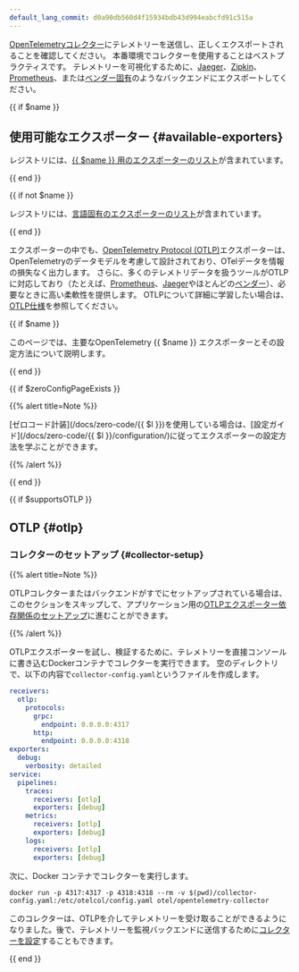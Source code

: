 ```yaml
---
default_lang_commit: d0a90db560d4f15934bdb43d994eabcfd91c515a
---
```


[OpenTelemetryコレクター](/docs/collector/)にテレメトリーを送信し、正しくエクスポートされることを確認してください。
本番環境でコレクターを使用することはベストプラクティスです。
テレメトリーを可視化するために、[Jaeger](https://jaegertracing.io/)、[Zipkin](https://zipkin.io/)、
[Prometheus](https://prometheus.io/)、または[ベンダー固有](/ecosystem/vendors/)のようなバックエンドにエクスポートしてください。

{{ if $name }}

## 使用可能なエクスポーター {#available-exporters}

レジストリには、[{{ $name }} 用のエクスポーターのリスト][reg]が含まれています。

{{ end }}

{{ if not $name }}

レジストリには、[言語固有のエクスポーターのリスト][reg]が含まれています。

{{ end }}

エクスポーターの中でも、[OpenTelemetry Protocol (OTLP)][OTLP]エクスポーターは、OpenTelemetryのデータモデルを考慮して設計されており、OTelデータを情報の損失なく出力します。
さらに、多くのテレメトリデータを扱うツールがOTLPに対応しており（たとえば、[Prometheus]、[Jaeger]やほとんどの[ベンダー][vendors]）、必要なときに高い柔軟性を提供します。
OTLPについて詳細に学習したい場合は、[OTLP仕様][OTLP]を参照してください。

[Jaeger]: /blog/2022/jaeger-native-otlp/
[OTLP]: /docs/specs/otlp/
[Prometheus]: https://prometheus.io/docs/prometheus/2.55/feature_flags/#otlp-receiver
[reg]: </ecosystem/registry/?component=exporter&language={{ $lang }}>
[vendors]: /ecosystem/vendors/

{{ if $name }}

このページでは、主要なOpenTelemetry {{ $name }} エクスポーターとその設定方法について説明します。

{{ end }}

{{ if $zeroConfigPageExists }}

{{% alert title=Note %}}

[ゼロコード計装](/docs/zero-code/{{ $l }})を使用している場合は、[設定ガイド](/docs/zero-code/{{ $l }}/configuration/)に従ってエクスポーターの設定方法を学ぶことができます。

{{% /alert %}}

{{ end }}

{{ if $supportsOTLP }}

## OTLP {#otlp}

### コレクターのセットアップ {#collector-setup}

{{% alert title=Note %}}

OTLPコレクターまたはバックエンドがすでにセットアップされている場合は、このセクションをスキップして、アプリケーション用の[OTLPエクスポーター依存関係のセットアップ](#otlp-dependencies)に進むことができます。

{{% /alert %}}

OTLPエクスポーターを試し、検証するために、テレメトリーを直接コンソールに書き込むDockerコンテナでコレクターを実行できます。
空のディレクトリで、以下の内容で`collector-config.yaml`というファイルを作成します。

```yaml
receivers:
  otlp:
    protocols:
      grpc:
        endpoint: 0.0.0.0:4317
      http:
        endpoint: 0.0.0.0:4318
exporters:
  debug:
    verbosity: detailed
service:
  pipelines:
    traces:
      receivers: [otlp]
      exporters: [debug]
    metrics:
      receivers: [otlp]
      exporters: [debug]
    logs:
      receivers: [otlp]
      exporters: [debug]
```

次に、Docker コンテナでコレクターを実行します。

```shell
docker run -p 4317:4317 -p 4318:4318 --rm -v $(pwd)/collector-config.yaml:/etc/otelcol/config.yaml otel/opentelemetry-collector
```

このコレクターは、OTLPを介してテレメトリーを受け取ることができるようになりました。後で、テレメトリーを監視バックエンドに送信するために[コレクターを設定](/docs/collector/configuration)することもできます。

{{ end }}
